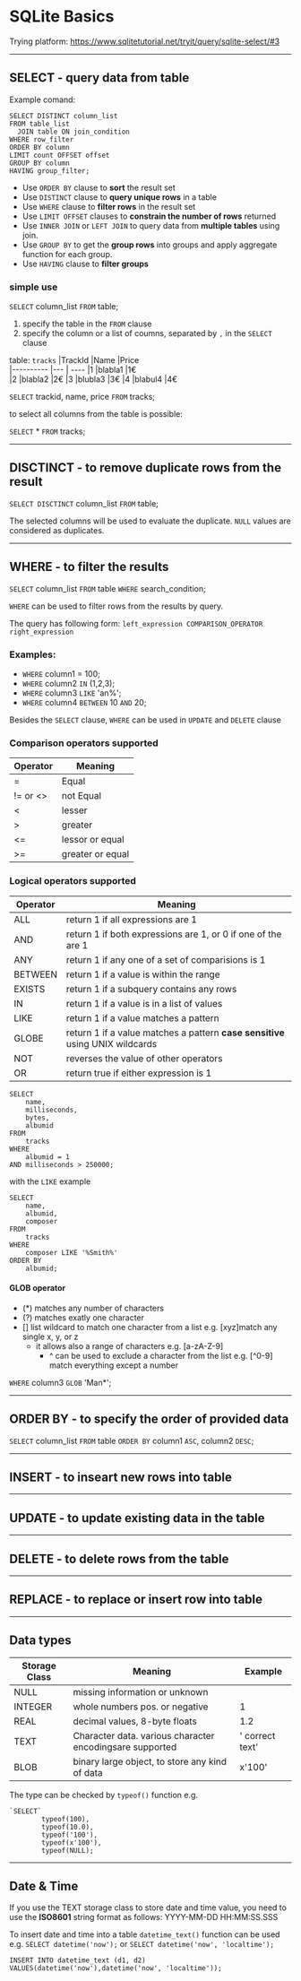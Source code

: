 # SQLite Basics
Trying platform: https://www.sqlitetutorial.net/tryit/query/sqlite-select/#3

---

## SELECT - query data from table
Example comand:
```
SELECT DISTINCT column_list
FROM table_list
  JOIN table ON join_condition
WHERE row_filter
ORDER BY column
LIMIT count OFFSET offset
GROUP BY column
HAVING group_filter;
```
+ Use `ORDER BY` clause to __sort__ the result set
+ Use `DISTINCT` clause to __query unique rows__ in a table
+ Use `WHERE` clause to __filter rows__ in the result set
+ Use `LIMIT OFFSET` clauses to __constrain the number of rows__ returned
+ Use `INNER JOIN` or `LEFT JOIN` to query data from __multiple tables__ using join.
+ Use `GROUP BY` to get the __group rows__ into groups and apply aggregate function for each group.
+ Use `HAVING` clause to __filter groups__

### simple use
`SELECT` column_list `FROM` table;
1. specify the table in the `FROM` clause
2. specify the column or a list of coumns, separated by `,` in the `SELECT` clause

table: `tracks`
|TrackId       |Name        |Price   
|----------    |---         | ----
|1   	       |blabla1   	|1€   
|2   	       |blabla2  	|2€ 
|3             |blubla3 	|3€ 
|4             |blabul4     |4€ 

`SELECT` trackid, name, price `FROM` tracks;

to select all columns from the table is possible:

`SELECT` * `FROM` tracks; 

---

##  DISCTINCT - to remove duplicate rows from the result

`SELECT DISCTINCT` column_list `FROM` table;

The selected columns will be used to evaluate the duplicate. `NULL` values are considered as duplicates.

---

## WHERE - to filter the results

`SELECT` column_list `FROM` table `WHERE` search_condition;

`WHERE` can be used to filter rows from the results by query. 

The query has following form: `left_expression COMPARISON_OPERATOR right_expression`

### Examples:
+ `WHERE` column1 = 100;
+ `WHERE` column2 `IN` (1,2,3);
+ `WHERE` column3 `LIKE` 'an%';
+ `WHERE` column4 `BETWEEN` 10 `AND` 20;

Besides the `SELECT` clause, `WHERE` can be used in  `UPDATE` and `DELETE` clause


### Comparison operators supported

|Operator   | Meaning           |
|---        |---                |
|=          | Equal             |
|!=  or  <> | not Equal         |
|<          | lesser            |
|>          | greater           |
|<=         | lessor or equal   |
|>=         | greater or equal  |


### Logical operators supported

|Operator   | Meaning           |
|---        |---                |
|ALL        | return 1 if all expressions are 1 |
|AND        | return 1 if both expressions are 1, or 0 if one of the are 1         |
|ANY        | return 1 if any one of a set of comparisions is 1           |
|BETWEEN    | return 1 if a value is within the range           |
|EXISTS     | return 1 if a subquery contains any rows   |
|IN         | return 1 if a value is in a list of values  |
|LIKE       | return 1 if a value matches a pattern             |
|GLOBE      | return 1 if a value matches a pattern __case sensitive__  using UNIX wildcards        |
|NOT        | reverses the value of other operators |
|OR         | return true if either expression is 1            |

    SELECT
        name,
        milliseconds,
        bytes,
        albumid
    FROM
        tracks
    WHERE
        albumid = 1
    AND milliseconds > 250000;

with the `LIKE` example

    SELECT
        name,
        albumid,
        composer
    FROM
        tracks
    WHERE
        composer LIKE '%Smith%'
    ORDER BY
        albumid;

#### GLOB operator

+ (*) matches any number of characters
+ (?) matches exatly one character
+ [] list wildcard to match one character from a list e.g. [xyz]match any single x, y, or z
    + it allows also a range of characters e.g. [a-zA-Z-9]
        + ^ can be used to exclude a character from the list e.g. [^0-9] match everything except a number

`WHERE` column3 `GLOB` 'Man*';

---

## ORDER BY - to specify the order of provided data

`SELECT` column_list `FROM` table `ORDER BY` column1 `ASC`, column2 `DESC`;

---

## INSERT - to inseart new rows into table 

---

## UPDATE - to update existing data in the table

---

## DELETE - to delete rows from the table

---

## REPLACE - to replace or insert row into table

---

## Data types

|Storage Class | Meaning           | Example |
|---           |---                |--- |
| NULL         | missing information or unknown             | |
| INTEGER      | whole numbers pos. or negative             | 1 |
| REAL         | decimal values, 8-byte floats             | 1.2 |
| TEXT         | Character data. various character encodingsare supported   | ' correct text'
| BLOB         | binary large object, to store any kind of data             | x'100'

The type can be checked by `typeof()` function e.g. 
    
    `SELECT` 
            typeof(100),
            typeof(10.0),
            typeof('100'),
            typeof(x'100'),
            typeof(NULL);

---

## Date & Time
If you use the TEXT storage class to store date and time value, you need to use the __ISO8601__ string format as follows: YYYY-MM-DD HH:MM:SS.SSS

To insert date and time into a table `datetime_text()` function can be used e.g. `SELECT datetime('now');` or `SELECT datetime('now', 'localtime');`

    INSERT INTO datetime_text (d1, d2)
    VALUES(datetime('now'),datetime('now', 'localtime'));